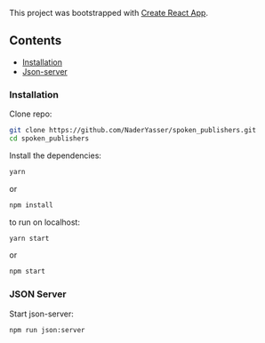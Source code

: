 This project was bootstrapped with [Create React App](https://github.com/facebookincubator/create-react-app).


## Contents

- [Installation](#installation)
- [Json-server](#Json-server)


### Installation

Clone repo:

```sh
git clone https://github.com/NaderYasser/spoken_publishers.git
cd spoken_publishers
```


Install the dependencies:

```sh
yarn 
```

or

```sh
npm install
```
to run on localhost:

```sh
yarn start
```

or

```sh
npm start
```

### JSON Server

Start json-server:

```sh
npm run json:server
```



